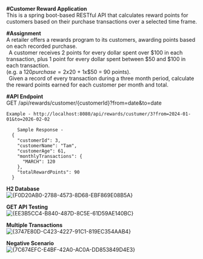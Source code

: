 __#Customer Reward Application__  
  This is a spring boot-based RESTful API that calculates reward points for customers based on their purchase transactions over a selected time frame.

__#Assignment__    
A retailer offers a rewards program to its customers, awarding points based on each recorded purchase.  
  
A customer receives 2 points for every dollar spent over $100 in each transaction, plus 1 point for every dollar spent between $50 and $100 in each transaction.   
(e.g. a $120 purchase = 2x$20 + 1x$50 = 90 points).   
  
Given a record of every transaction during a three month period, calculate the reward points earned for each customer per month and total.  


  
__#API Endpoint__  
    GET /api/rewards/customer/{customerId}?from=date&to=date

    Example - http://localhost:8080/api/rewards/custumer/3?from=2024-01-01&to=2026-02-02

        Sample Response - 
      {
        "customerId": 3,
        "customerName": "Tam",
        "customerAge": 61,
        "monthlyTransactions": {
          "MARCH": 120
        },
        "totalRewardPoints": 90
      }

__H2 Database__   
        ![{F0D20AB0-2788-4573-8D68-EBF869E08B5A}](https://github.com/user-attachments/assets/aeb5b5bc-a118-4ad7-86f9-cd5dacca218b)

__GET API Testing__  
        ![{EE3B5CC4-B840-487D-8C5E-61D59AE140BC}](https://github.com/user-attachments/assets/2d431afe-d3eb-4031-afe9-832d9fb60e28)  

__Multiple Transactions__  
        ![{3747E80D-C423-4227-91C1-819EC354AAB4}](https://github.com/user-attachments/assets/c9d60b85-23be-4c48-921f-4f42cf756f18)

 __Negative Scenario__  
         ![{7C674EFC-E4BF-42A0-AC0A-DD853849D4E3}](https://github.com/user-attachments/assets/4130dae6-591c-4aac-89ca-32b3c82eabfd)





